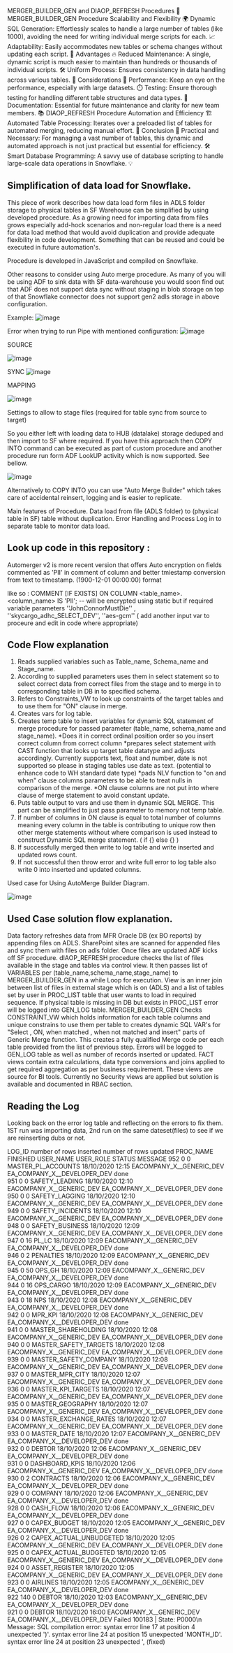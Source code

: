 MERGER_BUILDER_GEN and DIAOP_REFRESH Procedures 🚀
MERGER_BUILDER_GEN Procedure
Scalability and Flexibility 🌍
Dynamic SQL Generation: Effortlessly scales to handle a large number of tables (like 1000), avoiding the need for writing individual merge scripts for each. 📈
Adaptability: Easily accommodates new tables or schema changes without updating each script. 🔄
Advantages 🔥
Reduced Maintenance: A single, dynamic script is much easier to maintain than hundreds or thousands of individual scripts. 🛠️
Uniform Process: Ensures consistency in data handling across various tables. 🧩
Considerations 🤔
Performance: Keep an eye on the performance, especially with large datasets. ⏱️
Testing: Ensure thorough testing for handling different table structures and data types. 🧪
Documentation: Essential for future maintenance and clarity for new team members. 📚
DIAOP_REFRESH Procedure
Automation and Efficiency 🏗️
Automated Table Processing: Iterates over a preloaded list of tables for automated merging, reducing manual effort. 🔄
Conclusion 🌟
Practical and Necessary: For managing a vast number of tables, this dynamic and automated approach is not just practical but essential for efficiency. 🛠️
Smart Database Programming: A savvy use of database scripting to handle large-scale data operations in Snowflake. 💡

## Simplification of data load for Snowflake.
This piece of work describes how data load form files in ADLS folder storage to physical tables in SF Warehouse can be simplified by using developed procedure. As a growing need for importing data from files grows especially add-hock scenarios and non-regular load there is a need for data load method that would avoid duplication and provide adequate flexibility in code development. Something that can be reused and could be executed in future automation's.

Procedure is developed in JavaScript and compiled on Snowflake.

Other reasons to consider using Auto merge procedure.
As many of you will be using ADF to sink data with SF data-warehouse you would soon find out that ADF does not support data sync without staging in blob storage on top of that Snowflake connector does not support gen2 adls storage in above configuration. 

Example:
![image](https://github.com/dubaisolve/Snowflake-AutoMerge/assets/130452748/b6620242-8691-4619-af3f-70cbec81c3a8)


Error when trying to run Pipe with mentioned configuration:
![image](https://github.com/dubaisolve/Snowflake-AutoMerge/assets/130452748/1bef05b4-357c-415b-b8f9-f47f39dcb74b)



SOURCE

![image](https://github.com/dubaisolve/Snowflake-AutoMerge/assets/130452748/c8460f77-8077-4163-a6d4-188145180f36)

SYNC
![image](https://github.com/dubaisolve/Snowflake-AutoMerge/assets/130452748/680f3599-33e5-4ca3-ae84-029a424f951c)


MAPPING

![image](https://github.com/dubaisolve/Snowflake-AutoMerge/assets/130452748/6aae926c-c157-42e8-9ff1-e6bab3af2119)



Settings to allow to stage files (required for table sync from source to target) 


So you either left with loading data to HUB (datalake) storage deduped and then import to SF where required. If you have this approach then COPY INTO command can be executed as part of custom procedure and another procedure run form ADF LookUP activity which is now supported. See bellow.

![image](https://github.com/dubaisolve/Snowflake-AutoMerge/assets/130452748/6aabb8da-c3f8-4990-b4e7-425aef6c5390)



Alternatively to COPY INTO you can use "Auto Merge Builder" which takes care of accidental reinsert, logging and is easier to replicate.

Main features of Procedure.
Data load from file (ADLS folder) to (physical table in SF) table without duplication.
Error Handling and Process Log in to separate table to monitor data load.
## Look up code in this repository : 

Automerger v2 is more recent version that offers Auto encryption on fields commented as 'PII' in comment of column and better tmiestamp conversion from text to timestamp.  (1900-12-01 00:00:00) format

like so : COMMENT [IF EXISTS] ON COLUMN <table_name>.<column_name> IS 'PII'; -- will be encrypted using static but if required variable parameters ''JohnConnorMustDie'' , ''skycargo_adhc_SELECT_DEV'', ''aes-gcm''  ( add another input var to proceure and edit in code where appropriate) 

## Code Flow explanation
1. Reads supplied variables such as Table_name, Schema_name and Stage_name.
2. According to supplied parameters uses them in select statement so to select correct data from correct files from the stage and to merge in to corresponding table in DB in to specified schema.
3. Refers to Constraints_VW to look up constraints of the target tables and to use them for "ON" clause in merge.
4. Creates vars for log table.
5. Creates temp table to insert variables for dynamic SQL statement of merge procedure for passed parameter (table_name, schema_name and stage_name).
   *Does it in correct ordinal position order so you insert correct column from correct column
   *prepares select statement with CAST function that looks up target table datatype and adjusts accordingly. Currently supports text, float and number, date is not supported so please in staging tables use date as text. (potential to enhance code to WH standard date type)
   *pads NLV function to "on and when" clause columns parameters to be able to treat nulls in comparison of the merge.
   *ON clause columns are not put into where clause of merge statement to avoid constant update. 
6. Puts table output to vars and use them in dynamic SQL MERGE. This part can be simplified to just pass parameter to memory not temp table.
7. If number of columns in ON clause is equal to total number of columns meaning every column in the table is contributing to unique row then other merge statements without where comparison is used instead to construct Dynamic SQL merge statement. ( if {} else {} )
8. If successfully merged then write to log table and write inserted and updated rows count.
9. If not successful then throw error and write full error to log table also write 0 into inserted and updated columns.


Used case for Using AutoMerge Builder Diagram.

![image](https://github.com/dubaisolve/Snowflake-AutoMerge/assets/130452748/143a5f47-e9e5-45c2-9451-d5b9b7506f4a)


## Used Case solution flow explanation.
Data factory refreshes data from MFR Oracle DB (ex BO reports) by appending files on ADLS. SharePoint sites are scanned for appended files and sync them with files on adls folder. Once files are updated ADF kicks off SF procedure.
dIAOP_REFRESH procedure checks the list of files available in the stage and tables via control view. It then passes list of VARIABLES per (table_name,schema_name,stage_name) to MERGER_BUILDER_GEN in a while Loop for execution.
View is an inner join between list of files in external stage which is on (ADLS) and a list of tables set by user in PROC_LIST table that user wants to load in required sequence. If physical table is missing in DB but exists in PROC_LIST error will be logged into GEN_LOG table. 
MERGER_BUILDER_GEN Checks CONSTRAINT_VW which holds information for each table columns and unique constrains to use them per table to creates dynamic SQL VAR's for "Select , ON, when matched , when not matched and insert" parts of Generic Merge function. This creates a fully qualified Merge code per each table provided from the list of previous step. Errors will be logged to GEN_LOG table as well as number of records inserted or updated.
FACT views contain extra calculations, data type conversions and joins applied to get required aggregation as per business requirement. These views are source for BI tools. Currently no Security views are applied but solution is available and documented in RBAC section.

## Reading the Log
Looking back on the error log table and reflecting on the errors to fix them. 1ST run was importing data, 2nd run on the same dateset(files) to see if we are reinserting dubs or not. 

LOG_ID	number of rows inserted	number of rows updated	PROC_NAME	FINISHED	USER_NAME	USER_ROLE	STATUS	MESSAGE
952	0	0	MASTER_PL_ACCOUNTS	18/10/2020 12:15	EACOMPANY_X__GENERIC_DEV	EA_COMPANY_X__DEVELOPER_DEV	done	
951	0	0	SAFETY_LEADING	18/10/2020 12:10	EACOMPANY_X__GENERIC_DEV	EA_COMPANY_X__DEVELOPER_DEV	done	
950	0	0	SAFETY_LAGGING	18/10/2020 12:10	EACOMPANY_X__GENERIC_DEV	EA_COMPANY_X__DEVELOPER_DEV	done	
949	0	0	SAFETY_INCIDENTS	18/10/2020 12:10	EACOMPANY_X__GENERIC_DEV	EA_COMPANY_X__DEVELOPER_DEV	done	
948	0	0	SAFETY_BUSINESS	18/10/2020 12:09	EACOMPANY_X__GENERIC_DEV	EA_COMPANY_X__DEVELOPER_DEV	done	
947	0	16	PL_LC	18/10/2020 12:09	EACOMPANY_X__GENERIC_DEV	EA_COMPANY_X__DEVELOPER_DEV	done	
946	0	2	PENALTIES	18/10/2020 12:09	EACOMPANY_X__GENERIC_DEV	EA_COMPANY_X__DEVELOPER_DEV	done	
945	0	50	OPS_GH	18/10/2020 12:09	EACOMPANY_X__GENERIC_DEV	EA_COMPANY_X__DEVELOPER_DEV	done	
944	0	16	OPS_CARGO	18/10/2020 12:09	EACOMPANY_X__GENERIC_DEV	EA_COMPANY_X__DEVELOPER_DEV	done	
943	0	18	NPS	18/10/2020 12:08	EACOMPANY_X__GENERIC_DEV	EA_COMPANY_X__DEVELOPER_DEV	done	
942	0	0	MPR_KPI	18/10/2020 12:08	EACOMPANY_X__GENERIC_DEV	EA_COMPANY_X__DEVELOPER_DEV	done	
941	0	0	MASTER_SHAREHOLDING	18/10/2020 12:08	EACOMPANY_X__GENERIC_DEV	EA_COMPANY_X__DEVELOPER_DEV	done	
940	0	0	MASTER_SAFETY_TARGETS	18/10/2020 12:08	EACOMPANY_X__GENERIC_DEV	EA_COMPANY_X__DEVELOPER_DEV	done	
939	0	0	MASTER_SAFETY_COMPANY	18/10/2020 12:08	EACOMPANY_X__GENERIC_DEV	EA_COMPANY_X__DEVELOPER_DEV	done	
937	0	0	MASTER_MPR_CITY	18/10/2020 12:07	EACOMPANY_X__GENERIC_DEV	EA_COMPANY_X__DEVELOPER_DEV	done	
936	0	0	MASTER_KPI_TARGETS	18/10/2020 12:07	EACOMPANY_X__GENERIC_DEV	EA_COMPANY_X__DEVELOPER_DEV	done	
935	0	0	MASTER_GEOGRAPHY	18/10/2020 12:07	EACOMPANY_X__GENERIC_DEV	EA_COMPANY_X__DEVELOPER_DEV	done	
934	0	0	MASTER_EXCHANGE_RATES	18/10/2020 12:07	EACOMPANY_X__GENERIC_DEV	EA_COMPANY_X__DEVELOPER_DEV	done	
933	0	0	MASTER_DATE	18/10/2020 12:07	EACOMPANY_X__GENERIC_DEV	EA_COMPANY_X__DEVELOPER_DEV	done	
932	0	0	DEBTOR	18/10/2020 12:06	EACOMPANY_X__GENERIC_DEV	EA_COMPANY_X__DEVELOPER_DEV	done	
931	0	0	DASHBOARD_KPIS	18/10/2020 12:06	EACOMPANY_X__GENERIC_DEV	EA_COMPANY_X__DEVELOPER_DEV	done	
930	0	2	CONTRACTS	18/10/2020 12:06	EACOMPANY_X__GENERIC_DEV	EA_COMPANY_X__DEVELOPER_DEV	done	
929	0	0	COMPANY	18/10/2020 12:06	EACOMPANY_X__GENERIC_DEV	EA_COMPANY_X__DEVELOPER_DEV	done	
928	0	0	CASH_FLOW	18/10/2020 12:06	EACOMPANY_X__GENERIC_DEV	EA_COMPANY_X__DEVELOPER_DEV	done	
927	0	0	CAPEX_BUDGET	18/10/2020 12:05	EACOMPANY_X__GENERIC_DEV	EA_COMPANY_X__DEVELOPER_DEV	done	
926	0	2	CAPEX_ACTUAL_UNBUDGETED	18/10/2020 12:05	EACOMPANY_X__GENERIC_DEV	EA_COMPANY_X__DEVELOPER_DEV	done	
925	0	0	CAPEX_ACTUAL_BUDGETED	18/10/2020 12:05	EACOMPANY_X__GENERIC_DEV	EA_COMPANY_X__DEVELOPER_DEV	done	
924	0	0	ASSET_REGISTER	18/10/2020 12:05	EACOMPANY_X__GENERIC_DEV	EA_COMPANY_X__DEVELOPER_DEV	done	
923	0	0	AIRLINES	18/10/2020 12:05	EACOMPANY_X__GENERIC_DEV	EA_COMPANY_X__DEVELOPER_DEV	done	
922	140	0	DEBTOR	18/10/2020 12:03	EACOMPANY_X__GENERIC_DEV	EA_COMPANY_X__DEVELOPER_DEV	done	
921	0	0	DEBTOR	18/10/2020 16:00	EACOMPANY_X__GENERIC_DEV	EA_COMPANY_X__DEVELOPER_DEV	Failed	100183 | State: P0000\\n  Message: SQL compilation error:
syntax error line 17 at position 4 unexpected ')'.
syntax error line 24 at position 15 unexpected 'MONTH_ID'.
syntax error line 24 at position 23 unexpected ',  (fixed)


